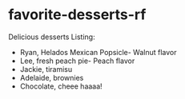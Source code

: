 # favorite-desserts-rf

Delicious desserts
Listing:
- Ryan, Helados Mexican Popsicle- Walnut flavor
- Lee, fresh peach pie- Peach flavor
- Jackie, tiramisu
- Adelaide, brownies
- Chocolate, cheee haaaa!



